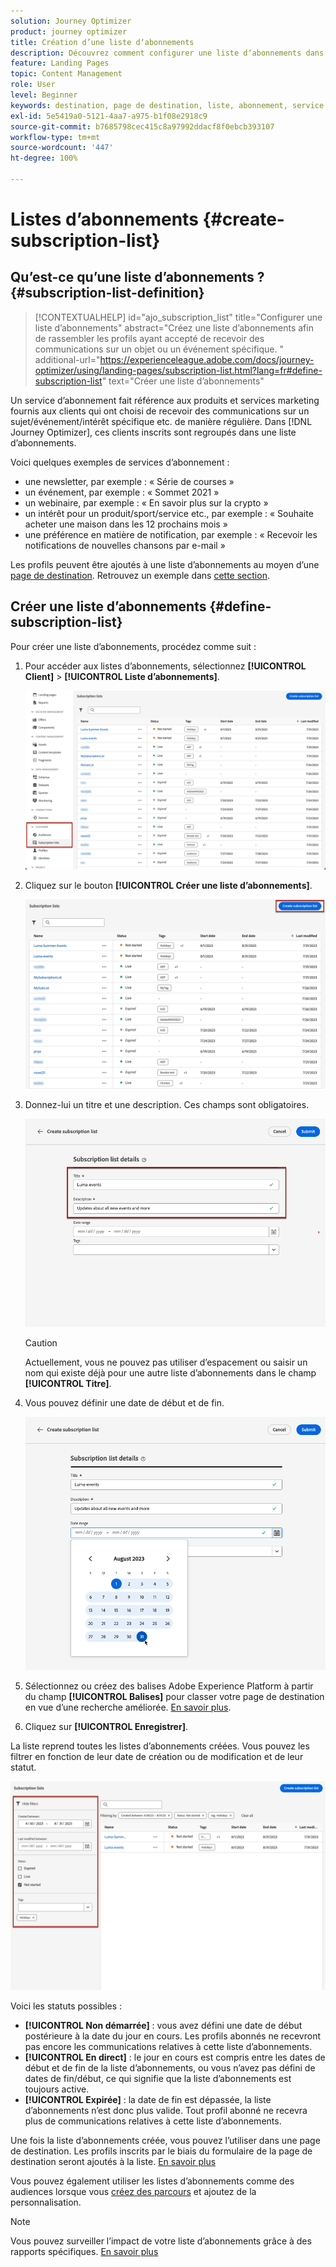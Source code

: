 ```yaml
---
solution: Journey Optimizer
product: journey optimizer
title: Création d’une liste dʼabonnements
description: Découvrez comment configurer une liste dʼabonnements dans Journey Optimizer
feature: Landing Pages
topic: Content Management
role: User
level: Beginner
keywords: destination, page de destination, liste, abonnement, service
exl-id: 5e5419a0-5121-4aa7-a975-b1f08e2918c9
source-git-commit: b7685798cec415c8a97992ddacf8f0ebcb393107
workflow-type: tm+mt
source-wordcount: '447'
ht-degree: 100%

---
```


# Listes dʼabonnements {#create-subscription-list}

## Qu’est-ce qu’une liste dʼabonnements ? {#subscription-list-definition}

>[!CONTEXTUALHELP]
>id="ajo_subscription_list"
>title="Configurer une liste d’abonnements"
>abstract="Créez une liste d’abonnements afin de rassembler les profils ayant accepté de recevoir des communications sur un objet ou un événement spécifique. "
>additional-url="https://experienceleague.adobe.com/docs/journey-optimizer/using/landing-pages/subscription-list.html?lang=fr#define-subscription-list" text="Créer une liste dʼabonnements"

Un service d’abonnement fait référence aux produits et services marketing fournis aux clients qui ont choisi de recevoir des communications sur un sujet/événement/intérêt spécifique etc. de manière régulière. Dans [!DNL Journey Optimizer], ces clients inscrits sont regroupés dans une liste d’abonnements.

Voici quelques exemples de services dʼabonnement :

* une newsletter, par exemple : « Série de courses »
* un événement, par exemple : « Sommet 2021 »
* un webinaire, par exemple : « En savoir plus sur la crypto »
* un intérêt pour un produit/sport/service etc., par exemple : « Souhaite acheter une maison dans les 12 prochains mois »
* une préférence en matière de notification, par exemple : « Recevoir les notifications de nouvelles chansons par e-mail »

Les profils peuvent être ajoutés à une liste dʼabonnements au moyen dʼune [page de destination](create-lp.md). Retrouvez un exemple dans [cette section](lp-use-cases.md#subscription-to-a-service).

## Créer une liste dʼabonnements {#define-subscription-list}

Pour créer une liste dʼabonnements, procédez comme suit :

1. Pour accéder aux listes dʼabonnements, sélectionnez **[!UICONTROL Client]** > **[!UICONTROL Liste dʼabonnements]**.

   ![](assets/lp_subscription-lists.png)

1. Cliquez sur le bouton **[!UICONTROL Créer une liste dʼabonnements]**.

   ![](assets/lp_create-subscription-list.png)

1. Donnez-lui un titre et une description. Ces champs sont obligatoires.

   ![](assets/lp_subscription-list-name.png)

   >[!CAUTION]
   >
   >Actuellement, vous ne pouvez pas utiliser d’espacement ou saisir un nom qui existe déjà pour une autre liste d’abonnements dans le champ **[!UICONTROL Titre]**.

1. Vous pouvez définir une date de début et de fin.

   ![](assets/lp_subscription-list-dates.png)

1. Sélectionnez ou créez des balises Adobe Experience Platform à partir du champ **[!UICONTROL Balises]** pour classer votre page de destination en vue d’une recherche améliorée. [En savoir plus](../start/search-filter-categorize.md#tags).

1. Cliquez sur **[!UICONTROL Enregistrer]**.

La liste reprend toutes les listes dʼabonnements créées. Vous pouvez les filtrer en fonction de leur date de création ou de modification et de leur statut.

![](assets/lp_subscription-filters.png)

Voici les statuts possibles :

* **[!UICONTROL Non démarrée]** : vous avez défini une date de début postérieure à la date du jour en cours. Les profils abonnés ne recevront pas encore les communications relatives à cette liste dʼabonnements.
* **[!UICONTROL En direct]** : le jour en cours est compris entre les dates de début et de fin de la liste d’abonnements, ou vous n’avez pas défini de dates de fin/début, ce qui signifie que la liste d’abonnements est toujours active.
* **[!UICONTROL Expirée]** : la date de fin est dépassée, la liste dʼabonnements nʼest donc plus valide. Tout profil abonné ne recevra plus de communications relatives à cette liste dʼabonnements.

Une fois la liste dʼabonnements créée, vous pouvez lʼutiliser dans une page de destination. Les profils inscrits par le biais du formulaire de la page de destination seront ajoutés à la liste. [En savoir plus](design-lp.md)

Vous pouvez également utiliser les listes d’abonnements comme des audiences lorsque vous [créez des parcours](../building-journeys/journey-gs.md#jo-build) et ajoutez de la personnalisation.

>[!NOTE]
>
>Vous pouvez surveiller lʼimpact de votre liste d’abonnements grâce à des rapports spécifiques. [En savoir plus](../reports/subscription-report-live.md)
